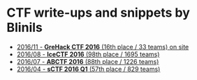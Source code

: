 # CTF write-ups and snippets by Blinils

* [2016/11 - **GreHack CTF 2016** (16th place / 33 teams) on site](grehack-ctf-2016)
* [2016/08 - **IceCTF 2016** (98th place / 1695 teams)](icectf-2016)
* [2016/07 - **ABCTF 2016** (88th place / 1226 teams)](abctf-2016)
* [2016/04 - **sCTF 2016 Q1** (57th place / 829 teams)](sctf-2016-q1)
